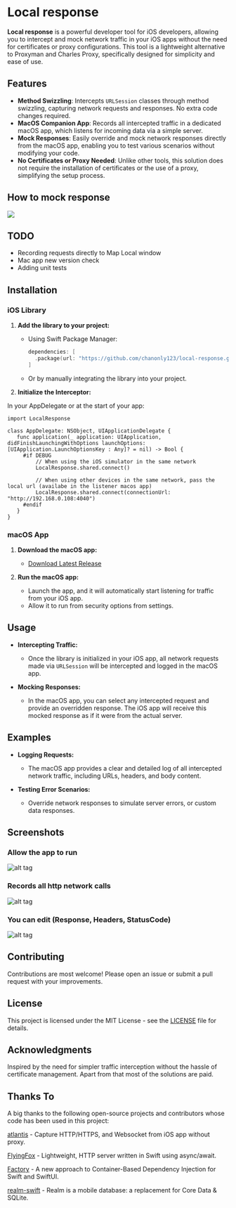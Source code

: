 # Local response

**Local response** is a powerful developer tool for iOS developers, allowing you to intercept and mock network traffic in your iOS apps without the need for certificates or proxy configurations. This tool is a lightweight alternative to Proxyman and Charles Proxy, specifically designed for simplicity and ease of use.

## Features

- **Method Swizzling**: Intercepts `URLSession` classes through method swizzling, capturing network requests and responses. No extra code changes required.
- **MacOS Companion App**: Records all intercepted traffic in a dedicated macOS app, which listens for incoming data via a simple server.
- **Mock Responses**: Easily override and mock network responses directly from the macOS app, enabling you to test various scenarios without modifying your code.
- **No Certificates or Proxy Needed**: Unlike other tools, this solution does not require the installation of certificates or the use of a proxy, simplifying the setup process.

## How to mock response
[![](https://markdown-videos-api.jorgenkh.no/youtube/_tsQh9sRV7M)](https://www.youtube.com/watch?v=_tsQh9sRV7M)

## TODO
- Recording requests directly to Map Local window
- Mac app new version check
- Adding unit tests

## Installation

### iOS Library

1. **Add the library to your project:**

   - Using Swift Package Manager:
     ```swift
     dependencies: [
       .package(url: "https://github.com/chanonly123/local-response.git", from: "1.0.0")
     ]
     ```

   - Or by manually integrating the library into your project.

2. **Initialize the Interceptor:**

  In your AppDelegate or at the start of your app:
   ```
   import LocalResponse

   class AppDelegate: NSObject, UIApplicationDelegate {
      func application(_ application: UIApplication, didFinishLaunchingWithOptions launchOptions: [UIApplication.LaunchOptionsKey : Any]? = nil) -> Bool {
        #if DEBUG
            // When using the iOS simulator in the same network
            LocalResponse.shared.connect()

            // When using other devices in the same network, pass the local url (availabe in the listener macos app)
            LocalResponse.shared.connect(connectionUrl: "http://192.168.0.108:4040")
        #endif
      }
   }
  ```

### macOS App

1. **Download the macOS app:**
   - [Download Latest Release](https://github.com/chanonly123/local-response/releases)

2. **Run the macOS app:**
   - Launch the app, and it will automatically start listening for traffic from your iOS app.
   - Allow it to run from security options from settings.

## Usage

- **Intercepting Traffic:**
  - Once the library is initialized in your iOS app, all network requests made via `URLSession` will be intercepted and logged in the macOS app.
  
- **Mocking Responses:**
  - In the macOS app, you can select any intercepted request and provide an overridden response. The iOS app will receive this mocked response as if it were from the actual server.

## Examples

- **Logging Requests:**
  - The macOS app provides a clear and detailed log of all intercepted network traffic, including URLs, headers, and body content.

- **Testing Error Scenarios:**
  - Override network responses to simulate server errors, or custom data responses.

## Screenshots

### Allow the app to run
![alt tag](https://github.com/chanonly123/local-response/raw/main/demo/demo1.png)

### Records all http network calls
![alt tag](https://github.com/chanonly123/local-response/raw/main/demo/demo2.png)

### You can edit (Response, Headers, StatusCode)
![alt tag](https://github.com/chanonly123/local-response/raw/main/demo/demo3.png)

## Contributing

Contributions are most welcome! Please open an issue or submit a pull request with your improvements.

## License

This project is licensed under the MIT License - see the [LICENSE](LICENSE) file for details.

## Acknowledgments

Inspired by the need for simpler traffic interception without the hassle of certificate management. Apart from that most of the solutions are paid.

## Thanks To

A big thanks to the following open-source projects and contributors whose code has been used in this project:

[atlantis](https://github.com/ProxymanApp/atlantis) - Capture HTTP/HTTPS, and Websocket from iOS app without proxy.

[FlyingFox](https://github.com/swhitty/FlyingFox) - Lightweight, HTTP server written in Swift using async/await.

[Factory](https://github.com/hmlongco/Factory) - A new approach to Container-Based Dependency Injection for Swift and SwiftUI.

[realm-swift](https://github.com/realm/realm-swift) - Realm is a mobile database: a replacement for Core Data & SQLite.


